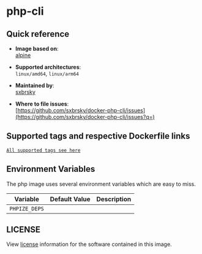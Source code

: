 # php-cli

## Quick reference
- **Image based on**:   
  [alpine](https://hub.docker.com/_/alpine)

- **Supported architectures**:    
  `linux/amd64`, `linux/arm64`

- **Maintained by**:  
  [sxbrsky](https://github.com/sxbrsky)

- **Where to file issues**:    
  [https://github.com/sxbrsky/docker-php-cli/issues](https://github.com/sxbrsky/docker-php-cli/issues?q=)

## Supported tags and respective Dockerfile links

[`All supported tags see here`](https://hub.docker.com/r/nulxrd/php-cli/tags)

## Environment Variables

The php image uses several environment variables which are easy to miss.

| Variable      | Default Value | Description |
|---------------|---------------|-------------|
| `PHPIZE_DEPS` |               |             |

## LICENSE

View [license](https://www.php.net/license/) information for the software contained in this image.
